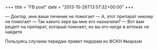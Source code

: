 +++
title = "FB post"
date = "2013-10-26T13:57:32+00:00"
+++

— Доктор, мне ваше лечение не помогает
— А, этот препарат никому не помогает
— Так какого хера вы мне его назначили?
— Вот вам рецепт на препарат, который поможет, но вы его нигде в аптеках не найдете

Пользуясь случаем передаю привет пидорам из ФСКН  #маразм



